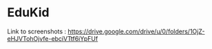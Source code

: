 # EduKid
Link to screenshots : https://drive.google.com/drive/u/0/folders/1OjZ-eHJVTohOjvfe-ebciVTtf6iYpFUf
